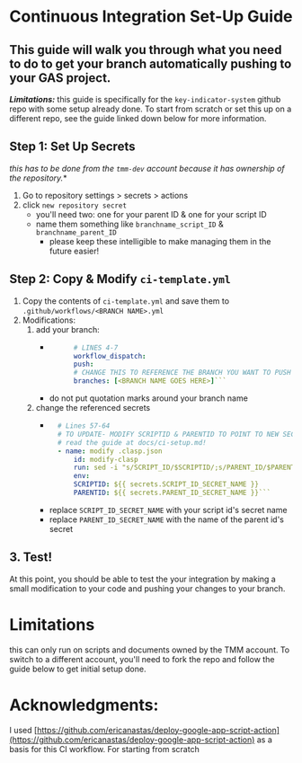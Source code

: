 # Continuous Integration Set-Up Guide

## This guide will walk you through what you need to do to get your branch automatically pushing to your GAS project.

***Limitations:*** this guide is specifically for the ``key-indicator-system`` github repo with some setup already done.  To start from scratch or set this up on a different repo, see the guide linked down below for more information.

## Step 1: Set Up Secrets
*this has to be done from the ``tmm-dev`` account because it has ownership of the repository.**
1. Go to repository settings > secrets > actions
2. click ``new repository secret``
    - you'll need two: one for your parent ID & one for your script ID
    - name them something like ``branchname_script_ID`` & ``branchname_parent_ID``
        - please keep these intelligible to make managing them in the future easier!

## Step 2: Copy & Modify ``ci-template.yml``
1. Copy the contents of ``ci-template.yml`` and save them to ``.github/workflows/<BRANCH NAME>.yml``
2. Modifications: 
    1. add your branch:
        - ```yaml
                # LINES 4-7
                workflow_dispatch:
                push:
                # CHANGE THIS TO REFERENCE THE BRANCH YOU WANT TO PUSH
                branches: [<BRANCH NAME GOES HERE>]```
        - do not put quotation marks around your branch name
    2. change the referenced secrets
        - ```yaml
            # Lines 57-64
            # TO UPDATE- MODIFY SCRIPTID & PARENTID TO POINT TO NEW SECRETS
            # read the guide at docs/ci-setup.md!
            - name: modify .clasp.json
                id: modify-clasp
                run: sed -i "s/SCRIPT_ID/$SCRIPTID/;s/PARENT_ID/$PARENTID/" .clasp.json
                env:
                SCRIPTID: ${{ secrets.SCRIPT_ID_SECRET_NAME }}
                PARENTID: ${{ secrets.PARENT_ID_SECRET_NAME }}```
        - replace ``SCRIPT_ID_SECRET_NAME`` with your script id's secret name
        - replace ``PARENT_ID_SECRET_NAME`` with the name of the parent id's secret

## 3. Test!

At this point, you should be able to test the your integration by making a small modification to your code and pushing your changes to your branch. 



# Limitations
this can only run on scripts and documents owned by the TMM account.  To switch to a different account, you'll need to fork the repo and follow the guide below to get initial setup done.

# Acknowledgments:

I used [https://github.com/ericanastas/deploy-google-app-script-action](https://github.com/ericanastas/deploy-google-app-script-action) as a basis for this CI workflow.  For starting from scratch